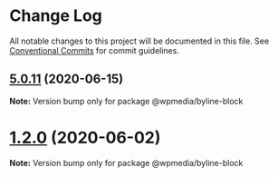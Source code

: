 # Change Log

All notable changes to this project will be documented in this file.
See [Conventional Commits](https://conventionalcommits.org) for commit guidelines.

## [5.0.11](https://github.com/WPMedia/fusion-news-theme-blocks/compare/v5.0.11-beta.0...v5.0.11) (2020-06-15)

**Note:** Version bump only for package @wpmedia/byline-block





# [1.2.0](https://github.com/WPMedia/fusion-news-theme-blocks/compare/@wpmedia/byline-block@1.2.0-beta.0...@wpmedia/byline-block@1.2.0) (2020-06-02)

**Note:** Version bump only for package @wpmedia/byline-block
